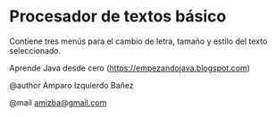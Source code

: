
# Procesador de textos básico

Contiene tres menús para el cambio de letra, tamaño y estilo del texto seleccionado.

Aprende Java desde cero (https://empezandojava.blogspot.com)

@author Amparo Izquierdo Bañez

@mail amizba@gmail.com
